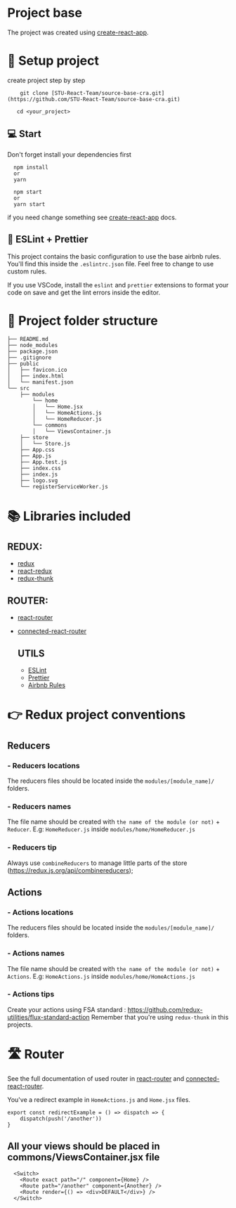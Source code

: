 # Project base

The project was created using [create-react-app](https://github.com/facebook/create-react-app).

# 👋 Setup project

create project step by step

```
    git clone [STU-React-Team/source-base-cra.git](https://github.com/STU-React-Team/source-base-cra.git)
```

```
   cd <your_project>
```

## 💻 Start

Don't forget install your dependencies first

```
  npm install
  or
  yarn
```

```
  npm start
  or
  yarn start
```

if you need change something see [create-react-app](https://github.com/facebook/create-react-app) docs.

## 🌈 ESLint + Prettier

This project contains the basic configuration to use the base airbnb rules. You'll find this inside the `.eslintrc.json` file. Feel free to change to use custom rules.

If you use VSCode, install the `eslint` and `prettier` extensions to format your code on save and get the lint errors inside the editor.

# 🚧 Project folder structure

```
├── README.md
├── node_modules
├── package.json
├── .gitignore
├── public
│   ├── favicon.ico
│   ├── index.html
│   └── manifest.json
└── src
    ├── modules
        └── home
        │   └── Home.jsx
        │   └── HomeActions.js
        │   └── HomeReducer.js
        └── commons
        │   └── ViewsContainer.js
    ├── store
    │   └── Store.js
    ├── App.css
    ├── App.js
    ├── App.test.js
    ├── index.css
    ├── index.js
    ├── logo.svg
    └── registerServiceWorker.js
```

# 📚 Libraries included

## REDUX:

- [redux](https://github.com/reduxjs/redux)
- [react-redux](https://www.npmjs.com/package/react-redux)
- [redux-thunk](https://github.com/reduxjs/redux-thunk)

## ROUTER:

- [react-router](https://www.npmjs.com/package/react-router)
- [connected-react-router](https://github.com/supasate/connected-react-router)

  ## UTILS

  - [ESLint](https://eslint.org)
  - [Prettier](https://prettier.io)
  - [Airbnb Rules](https://www.npmjs.com/package/eslint-config-airbnb)

# 👉 Redux project conventions

## Reducers

### - Reducers locations

The reducers files should be located inside the `modules/[module_name]/` folders.

### - Reducers names

The file name should be created with `the name of the module (or not)` + `Reducer`.
E.g: `HomeReducer.js` inside `modules/home/HomeReducer.js`

### - Reducers tip

Always use `combineReducers` to manage little parts of the store (https://redux.js.org/api/combinereducers);

## Actions

### - Actions locations

The reducers files should be located inside the `modules/[module_name]/` folders.

### - Actions names

The file name should be created with `the name of the module (or not)` + `Actions`.
E.g: `HomeActions.js` inside `modules/home/HomeActions.js`

### - Actions tips

Create your actions using FSA standard : https://github.com/redux-utilities/flux-standard-action
Remember that you're using `redux-thunk` in this projects.

# 🛣️ Router

See the full documentation of used router in [react-router](https://www.npmjs.com/package/react-router) and [connected-react-router](https://github.com/supasate/connected-react-router).

You've a redirect example in `HomeActions.js` and `Home.jsx` files.

```
export const redirectExample = () => dispatch => {
    dispatch(push('/another'))
}
```

## All your views should be placed in commons/ViewsContainer.jsx file

```
  <Switch>
    <Route exact path="/" component={Home} />
    <Route path="/another" component={Another} />
    <Route render={() => <div>DEFAULT</div>} />
  </Switch>
```
